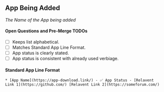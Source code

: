 ## App Being Added
_The Name of the App being added_

#### Open Questions and Pre-Merge TODOs
- [ ] Keeps list alphabetical. 
- [ ] Matches Standard App Line Format. 
- [ ] App status is clearly stated. 
- [ ] App status is consistent with already used verbiage. 

#### Standard App Line Format
`* [App Name](https://app-download.link/) - ✅ App Status - [Relavent Link 1](https://github.com/) [Relavent Link 2](https://someforum.com/)`
